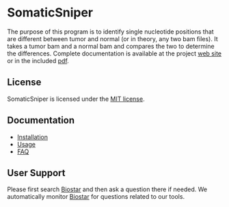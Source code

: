 # SomaticSniper

   The purpose of this program is to identify single nucleotide positions that are different between tumor and normal (or in theory, any two bam files). It takes a tumor bam and a normal bam and compares the two to determine the differences. Complete documentation is available at the project [web site](http://gmt.genome.wustl.edu/somatic-sniper/) or in the included [pdf](https://github.com/genome/somatic-sniper/blob/master/docs/sniper_manual.pdf).

## License
SomaticSniper is licensed under the [MIT license](docs/copyright). 

## Documentation
* [Installation](gmt/install.md)
* [Usage](gmt/documentation.md)
* [FAQ](gmt/install.md#faq)

## User Support

Please first search [Biostar](http://www.biostars.org) and then ask a question there if needed.  We automatically monitor [Biostar](http://www.biostars.org) for questions related to our tools.
